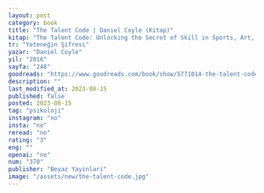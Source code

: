 ```yaml
---
layout: post
category: book
title: "The Talent Code | Daniel Coyle (Kitap)"
kitap: "The Talent Code: Unlocking the Secret of Skill in Sports, Art, Music, Math, and Just About Everything Else"
tr: "Yeteneğin Şifresi"
yazar: "Daniel Coyle"
yil: "2016"
sayfa: "248"
goodreads: "https://www.goodreads.com/book/show/5771014-the-talent-code"
description: ""
last_modified_at: 2023-08-15
published: false
posted: 2023-08-15
tag: "psikoloji"
instagram: "no"
insta: "no"
reread: "no"
rating: "3"
eng: ""
openai: "no"
num: "370"
publisher: "Beyaz Yayinlari"
image: "/assets/new/the-talent-code.jpg"
---
```

